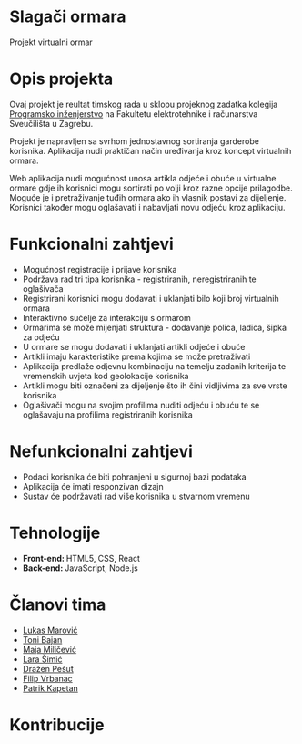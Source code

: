 # Slagači ormara
Projekt virtualni ormar

# Opis projekta
Ovaj projekt je reultat timskog rada u sklopu projeknog zadatka kolegija [Programsko inženjerstvo](https://www.fer.unizg.hr/predmet/proinz) na Fakultetu elektrotehnike i računarstva Sveučilišta u Zagrebu.

Projekt je napravljen sa svrhom jednostavnog sortiranja garderobe korisnika. Aplikacija nudi praktičan način uređivanja kroz koncept virtualnih ormara.

Web aplikacija nudi mogućnost unosa artikla odjeće i obuće u virtualne ormare gdje ih korisnici mogu sortirati po volji kroz razne opcije prilagodbe. Moguće je i pretraživanje tuđih ormara ako ih vlasnik postavi za dijeljenje. Korisnici također mogu oglašavati i nabavljati novu odjeću kroz aplikaciju.

# Funkcionalni zahtjevi
<ul>
  <li>Mogućnost registracije i prijave korisnika</li>
  <li>Podržava rad tri tipa korisnika - registriranih, neregistriranih te oglašivača</li>
  <li>Registrirani korisnici mogu dodavati i uklanjati bilo koji broj virtualnih ormara</li>
  <li>Interaktivno sučelje za interakciju s ormarom</li>
  <li>Ormarima se može mijenjati struktura - dodavanje polica, ladica, šipka za odjeću</li>
  <li>U ormare se mogu dodavati i uklanjati artikli odjeće i obuće</li>
  <li>Artikli imaju karakteristike prema kojima se može pretraživati</li>
  <li>Aplikacija predlaže odjevnu kombinaciju na temelju zadanih kriterija te vremenskih uvjeta kod geolokacije korisnika</li>
  <li>Artikli mogu biti označeni za dijeljenje što ih čini vidljivima za sve vrste korisnika</li>
  <li>Oglašivači mogu na svojim profilima nuditi odjeću i obuću te se oglašavaju na profilima registriranih korisnika</li>
</ul>

# Nefunkcionalni zahtjevi
<ul>
  <li>Podaci korisnika će biti pohranjeni u sigurnoj bazi podataka</li>
  <li>Aplikacija će imati responzivan dizajn</li>
  <li>Sustav će podržavati rad više korisnika u stvarnom vremenu</li>
</ul>

# Tehnologije
<ul>
  <li><b>Front-end: </b>HTML5, CSS, React</li>
  <li><b>Back-end: </b>JavaScript, Node.js</li>
</ul>

# Članovi tima 
<ul>
  <li><a href="https://github.com/LukasMarovic">Lukas Marović</a> </li>
  <li><a href="https://github.com/bajan-bato">Toni Bajan</a></li>
  <li><a href="https://github.com/MayaMili">Maja Miličević</a></li>
  <li><a href="https://github.com/laralara12">Lara Šimić</a></li>
  <li><a href="https://github.com/DrazenPesut">Dražen Pešut</a></li>
  <li><a href="https://github.com/fvrba95">Filip Vrbanac</a></li>
  <li><a href="https://github.com/Patrik556">Patrik Kapetan</a></li>
</ul>

# Kontribucije
>
